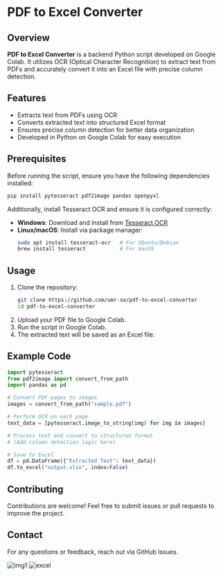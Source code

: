 # PDF to Excel Converter

## Overview

**PDF to Excel Converter** is a backend Python script developed on Google Colab. It utilizes OCR (Optical Character Recognition) to extract text from PDFs and accurately convert it into an Excel file with precise column detection.

## Features

- Extracts text from PDFs using OCR
- Converts extracted text into structured Excel format
- Ensures precise column detection for better data organization
- Developed in Python on Google Colab for easy execution

## Prerequisites

Before running the script, ensure you have the following dependencies installed:

```bash
pip install pytesseract pdf2image pandas openpyxl
```

Additionally, install Tesseract OCR and ensure it is configured correctly:

- **Windows**: Download and install from [Tesseract OCR](https://github.com/UB-Mannheim/tesseract/wiki)
- **Linux/macOS**: Install via package manager:
  ```bash
  sudo apt install tesseract-ocr   # For Ubuntu/Debian
  brew install tesseract           # For macOS
  ```

## Usage

1. Clone the repository:
   ```bash
   git clone https://github.com/umr-se/pdf-to-excel-converter
   cd pdf-to-excel-converter
   ```
2. Upload your PDF file to Google Colab.
3. Run the script in Google Colab.
4. The extracted text will be saved as an Excel file.

## Example Code

```python
import pytesseract
from pdf2image import convert_from_path
import pandas as pd

# Convert PDF pages to images
images = convert_from_path("sample.pdf")

# Perform OCR on each page
text_data = [pytesseract.image_to_string(img) for img in images]

# Process text and convert to structured format
# (Add column detection logic here)

# Save to Excel
df = pd.DataFrame({"Extracted Text": text_data})
df.to_excel("output.xlsx", index=False)
```
## Contributing

Contributions are welcome! Feel free to submit issues or pull requests to improve the project.

## Contact

For any questions or feedback, reach out via GitHub Issues.


![img1](https://github.com/user-attachments/assets/eeb86772-78b6-42f7-b911-74dd65b4cc38)
![excel](https://github.com/user-attachments/assets/bcec89e7-86fa-4835-9a9d-b17d5621d58b)

